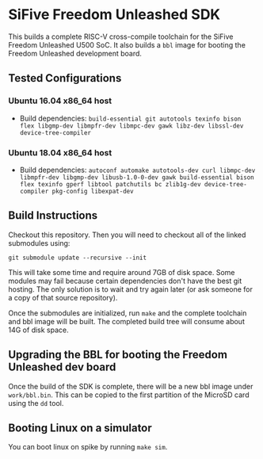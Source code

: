 # SiFive Freedom Unleashed SDK

This builds a complete RISC-V cross-compile toolchain for the SiFive Freedom Unleashed U500 SoC. It also builds a `bbl` image for booting the Freedom Unleashed development board.

## Tested Configurations

### Ubuntu 16.04 x86_64 host
- Build dependencies: `build-essential git autotools texinfo bison flex libgmp-dev libmpfr-dev libmpc-dev gawk libz-dev libssl-dev device-tree-compiler`

### Ubuntu 18.04 x86_64 host
- Build dependencies: `autoconf automake autotools-dev curl libmpc-dev libmpfr-dev libgmp-dev libusb-1.0-0-dev gawk build-essential bison flex texinfo gperf libtool patchutils bc zlib1g-dev device-tree-compiler pkg-config libexpat-dev`

## Build Instructions

Checkout this repository. Then you will need to checkout all of the linked submodules using:

`git submodule update --recursive --init`

This will take some time and require around 7GB of disk space. Some modules may fail because certain dependencies don't have the best git hosting. The only solution is to wait and try again later (or ask someone for a copy of that source repository).

Once the submodules are initialized, run `make` and the complete toolchain and bbl image will be built. The completed build tree will consume about 14G of disk space.

## Upgrading the BBL for booting the Freedom Unleashed dev board

Once the build of the SDK is complete, there will be a new bbl image under `work/bbl.bin`. This can be copied to the first partition of the MicroSD card using the `dd` tool.

## Booting Linux on a simulator

You can boot linux on spike by running `make sim`.
